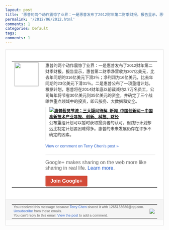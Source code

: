 ```yaml
---
layout: post
title: '惠普的两个动作震惊了业界：一是惠普发布了2012财年第二财季财报。报告显示，惠普第...'
permalink: '/2012/06/2012.html'
comments: 1
categories: Default
tags: 
comments: 1
---
```

<div style="border:solid 1px #dfdfdf;color:#686868;font:13px Arial"><div style="background-color:#fff;padding:20px;"><table cellpadding="0" cellspacing="0"><tr><td style="padding-right:15px;vertical-align:top"><a href="https://plus.google.com/_/notifications/ngemlink?&amp;emid=COjf-vv_sLACFeYiQAodtDAAAA&amp;path=%2F108643996575278738906&amp;dt=1338689758083"><img height="75" src="https://lh3.googleusercontent.com/-KKRGTyJ5Bl0/AAAAAAAAAAI/AAAAAAAAEEY/jllxqER5dCk/s75-c-k-a/photo.jpg" style="border:solid 1px #cccccc;" width="75"/></a></td><td style="width:578px;color:#333;font:13px Arial;vertical-align:top;"><div style="padding-bottom:10px">惠普的两个动作震惊了业界：一是惠普发布了<wbr/>2012财年第二财季财报。报告显示，惠普<wbr/>第二财季净营收为307亿美元，比去年同期<wbr/>的316亿美元下滑3％；净利润为16亿美<wbr/>元，比去年同期的23亿美元下滑31％。二<wbr/>是惠普公布了一项重组计划。根据计划，惠普<wbr/>将在2014财年底以前裁减约2.7万名员<wbr/>工，公司每年将节省30亿美元到35亿美元<wbr/>的资金，并确定了三个战略性重点领域中的投<wbr/>资，即云服务、大数据和安全。 &nbsp;</div><div style="margin-bottom:10px;padding-left:10px; border-left:2px solid #EAEAEA"><span style="margin-right:5px"><a href="http://www.chinahightech.com/html/743/2012/0601/101538.html" style="zSoyz"><img border="0" src="https://images3-focus-opensocial.googleusercontent.com/gadgets/proxy?url=https://s2.googleusercontent.com/s2/favicons?domain%3Dwww.chinahightech.com&amp;container=focus&amp;gadget=a&amp;rewriteMime=image/*&amp;refresh=31536000&amp;resize_h=16"/><span style="font-weight:bold">惠普裁员节流：三大疑问待解_新闻_中国创<wbr/>新网－中国高新技术产业导报、创新、科技、<wbr/>财经</span></a><div style="padding-bottom:10px">公布重组计划可以暂时获取投资者的认可，但<wbr/>践行计划却远比制定计划要困难得多。惠普的<wbr/>未来发展仍存在许多不确定的因素。</div></span></div><a href="https://plus.google.com/_/notifications/ngemlink?&amp;emid=COjf-vv_sLACFeYiQAodtDAAAA&amp;path=%2F108643996575278738906%2Fposts%2FMHFvpkTDXKZ%3Fgpinv%3DAMIXal8NZ_O_wGqPRENif4sjIHLfXBXjiSP-jMIkUIkMb_Pu2BZpjWHYQojHSJThquUj_Un3BFGmAq_q9zAFc9TzFeODm5psoci_AdDGKIpuNG9WJwlxwUo&amp;dt=1338689758083" style="color:#3366CC;text-decoration:none;">View or comment on Terry Chen's post »</a><div style="margin-top:20px;border-top:solid 1px #dfdfdf"><div style="padding:15px 0;color:#686868;font:16px Arial;">Google+ makes sharing on the web more like sharing in real life. <a href="http://www.google.com/+/learnmore/" style="color:#3366CC;text-decoration:none;">Learn more</a>.</div><a href="https://plus.google.com/_/notifications/ngemlink?&amp;emid=COjf-vv_sLACFeYiQAodtDAAAA&amp;path=%2F%3Fgpinv%3DAMIXal8NZ_O_wGqPRENif4sjIHLfXBXjiSP-jMIkUIkMb_Pu2BZpjWHYQojHSJThquUj_Un3BFGmAq_q9zAFc9TzFeODm5psoci_AdDGKIpuNG9WJwlxwUo&amp;dt=1338689758083" style="display:inline-block;padding:7px 15px;background-color:#d44b38; color:#fff;font-size:16px; font-weight:bold;border-radius:2px;border:solid 1px #c43b28; white-space:nowrap;text-decoration:none">Join Google+</a></div></td></tr></table></div><div style="border-top:solid 1px #dfdfdf;padding:0 20px; background-color:#f5f5f5"><table cellpadding="0" cellspacing="0" style="height:50px"><tbody><tr><td style="vertical-align:middle;width:100%; color:#636363;font:11px Arial; line-height:120%">You received this message because <a href="https://plus.google.com/_/notifications/ngemlink?&amp;emid=COjf-vv_sLACFeYiQAodtDAAAA&amp;path=%2F108643996575278738906%3Fgpinv%3DAMIXal8NZ_O_wGqPRENif4sjIHLfXBXjiSP-jMIkUIkMb_Pu2BZpjWHYQojHSJThquUj_Un3BFGmAq_q9zAFc9TzFeODm5psoci_AdDGKIpuNG9WJwlxwUo&amp;dt=1338689758083" style="color:#3366CC;text-decoration:none;">Terry Chen</a> shared it with 1265133686@qq.com. <a href="https://plus.google.com/_/notifications/ngemlink?&amp;emid=COjf-vv_sLACFeYiQAodtDAAAA&amp;path=%2F_%2Fnonplus%2Femailsettings%3Fgpinv%3DAMIXal8NZ_O_wGqPRENif4sjIHLfXBXjiSP-jMIkUIkMb_Pu2BZpjWHYQojHSJThquUj_Un3BFGmAq_q9zAFc9TzFeODm5psoci_AdDGKIpuNG9WJwlxwUo%26est%3DADH5u8Vx-5wqdAfH0RDn39Zsu8Weot-RkrCvPcL_jNXLzWaNdlJ1w_D1Jui2DmtD_sqVNErskGWCQtxASIdtIhGi4xzE3rJxOtF-CRBOmTTkbNs3nG6X2A73dGhmui8vzvQzfiU8CVWj&amp;dt=1338689758083" style="color:#3366CC;text-decoration:none;">Unsubscribe</a> from these emails.<br/>You can't reply to this email. <a href="https://plus.google.com/_/notifications/ngemlink?&amp;emid=COjf-vv_sLACFeYiQAodtDAAAA&amp;path=%2F108643996575278738906%2Fposts%2FMHFvpkTDXKZ%3Fgpinv%3DAMIXal8NZ_O_wGqPRENif4sjIHLfXBXjiSP-jMIkUIkMb_Pu2BZpjWHYQojHSJThquUj_Un3BFGmAq_q9zAFc9TzFeODm5psoci_AdDGKIpuNG9WJwlxwUo&amp;dt=1338689758083" style="color:#3366CC;text-decoration:none;">View the post</a> to add a comment.<br/></td><td><img src="https://ssl.gstatic.com/s2/oz/images/notifications/logo/google-plus-6617a72bb36cc548861652780c9e6ff1.png"/></td></tr></tbody></table></div></div>